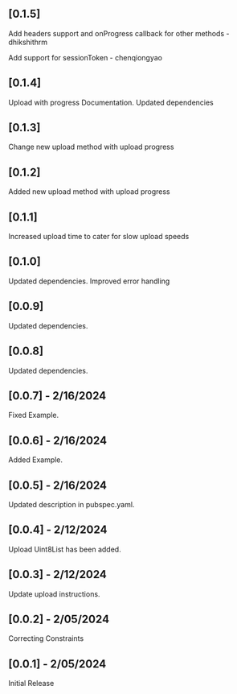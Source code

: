 ## [0.1.5]
Add headers support and onProgress callback for other methods - 
dhikshithrm

Add support for sessionToken - chenqiongyao

## [0.1.4]
Upload with progress Documentation. Updated dependencies

## [0.1.3]
Change new upload method with upload progress

## [0.1.2]
Added new upload method with upload progress

## [0.1.1]
Increased upload time to cater for slow upload speeds

## [0.1.0]

Updated dependencies. Improved error handling

## [0.0.9]

Updated dependencies.

## [0.0.8]

Updated dependencies.

## [0.0.7] - 2/16/2024

Fixed Example.


## [0.0.6] - 2/16/2024

Added Example.

## [0.0.5] - 2/16/2024

Updated description in pubspec.yaml.

## [0.0.4] - 2/12/2024

Upload Uint8List has been added.

## [0.0.3] - 2/12/2024

Update upload instructions.

## [0.0.2] - 2/05/2024

Correcting Constraints 

## [0.0.1] - 2/05/2024

Initial Release